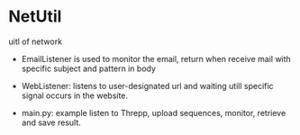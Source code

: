 # NetUtil
uitl of network

- EmailListener is used to monitor the email, return when receive mail with specific subject and pattern in body

- WebListener: listens to user-designated url and waiting utill specific signal occurs in the website.

- main.py: example listen to Threpp, upload sequences, monitor, retrieve and save result.
